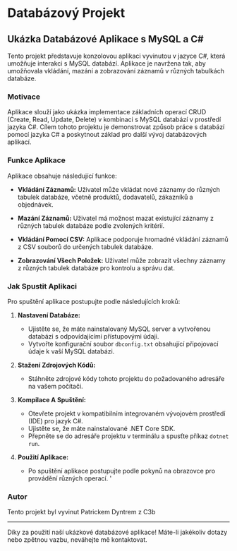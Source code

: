 # Databázový Projekt

## Ukázka Databázové Aplikace s MySQL a C#

Tento projekt představuje konzolovou aplikaci vyvinutou v jazyce C#, která umožňuje interakci s MySQL databází. Aplikace je navržena tak, aby umožňovala vkládání, mazání a zobrazování záznamů v různých tabulkách databáze.

### Motivace

Aplikace slouží jako ukázka implementace základních operací CRUD (Create, Read, Update, Delete) v kombinaci s MySQL databází v prostředí jazyka C#. Cílem tohoto projektu je demonstrovat způsob práce s databází pomocí jazyka C# a poskytnout základ pro další vývoj databázových aplikací.

### Funkce Aplikace

Aplikace obsahuje následující funkce:

- **Vkládání Záznamů:** Uživatel může vkládat nové záznamy do různých tabulek databáze, včetně produktů, dodavatelů, zákazníků a objednávek.

- **Mazání Záznamů:** Uživatel má možnost mazat existující záznamy z různých tabulek databáze podle zvolených kritérií.

- **Vkládání Pomocí CSV:** Aplikace podporuje hromadné vkládání záznamů z CSV souborů do určených tabulek databáze.

- **Zobrazování Všech Položek:** Uživatel může zobrazit všechny záznamy z různých tabulek databáze pro kontrolu a správu dat.

### Jak Spustit Aplikaci

Pro spuštění aplikace postupujte podle následujících kroků:

1. **Nastavení Databáze:**
    - Ujistěte se, že máte nainstalovaný MySQL server a vytvořenou databázi s odpovídajícími přístupovými údaji.
    - Vytvořte konfigurační soubor `dbconfig.txt` obsahující připojovací údaje k vaší MySQL databázi.

2. **Stažení Zdrojových Kódů:**
    - Stáhněte zdrojové kódy tohoto projektu do požadovaného adresáře na vašem počítači.

3. **Kompilace A Spuštění:**
    - Otevřete projekt v kompatibilním integrovaném vývojovém prostředí (IDE) pro jazyk C#.
    - Ujistěte se, že máte nainstalované .NET Core SDK.
    - Přepněte se do adresáře projektu v terminálu a spusťte příkaz `dotnet run`.

4. **Použití Aplikace:**
    - Po spuštění aplikace postupujte podle pokynů na obrazovce pro provádění různých operací.
'
### Autor

Tento projekt byl vyvinut Patrickem Dyntrem z C3b 

---

Díky za použití naší ukázkové databázové aplikace! Máte-li jakékoliv dotazy nebo zpětnou vazbu, neváhejte mě kontaktovat.
